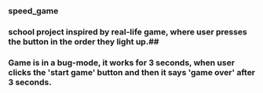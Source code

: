 ### speed_game
### school project inspired by real-life game, where user presses the button in the order they light up.##

### Game is in a bug-mode, it works for 3 seconds, when user clicks the 'start game' button and then it says 'game over' after 3 seconds.
